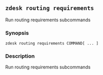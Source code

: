## `zdesk routing requirements`

Run routing requirements subcommands

### Synopsis

    zdesk routing requirements COMMAND[ ... ]

### Description

Run routing requirements subcommands

